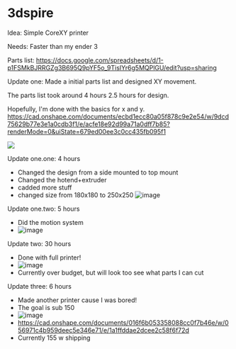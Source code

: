 # 3dspire

Idea: Simple CoreXY printer


Needs: Faster than my ender 3

Parts list:
https://docs.google.com/spreadsheets/d/1-p1FSMkBJRRGZg3B695Q9pYF5o_9TisIYr6g5MQPlGU/edit?usp=sharing

Update one:
Made a initial parts list and designed XY movement. 

The parts list took around 4 hours 2.5 hours for design.

Hopefully, I'm done with the basics for x and y.
https://cad.onshape.com/documents/ecbd1ecc80a05f878c9e2e54/w/9dcd75629b77e3e1a0cdb3f1/e/acfe18e92d99a71a0dff7b85?renderMode=0&uiState=679ed00ee3c0cc435fb095f1


![](https://cloud-4adfs32od-hack-club-bot.vercel.app/0image.png)


Update one.one:
4 hours
- Changed the design from a side mounted to top mount
- Changed the hotend+extruder
- cadded more stuff
- changed size from 180x180 to 250x250
![image](https://github.com/user-attachments/assets/6f468370-7b79-4f1d-bccf-cf5dfd8e3456)


Update one.two:
5 hours
- Did the motion system
- ![image](https://github.com/user-attachments/assets/6a8ee717-8362-4d96-96f9-5bda1af1594a)


Update two:
30 hours
- Done with full printer!
- ![image](https://github.com/user-attachments/assets/0f9f0112-19b7-4722-81c3-5b9db936d221)
- Currently over budget, but will look too see what parts I can cut

Update three:
6 hours
- Made another printer cause I was bored!
- The goal is sub 150
- ![image](https://github.com/user-attachments/assets/dc28c05b-d968-497b-9309-ef7e41e9e3f6)
- https://cad.onshape.com/documents/016f6b053358088cc0f7b46e/w/056971c4b959deec5e346e71/e/1a1ffddae2dcee2c58f6f72d
- Currently 155 w shipping 
